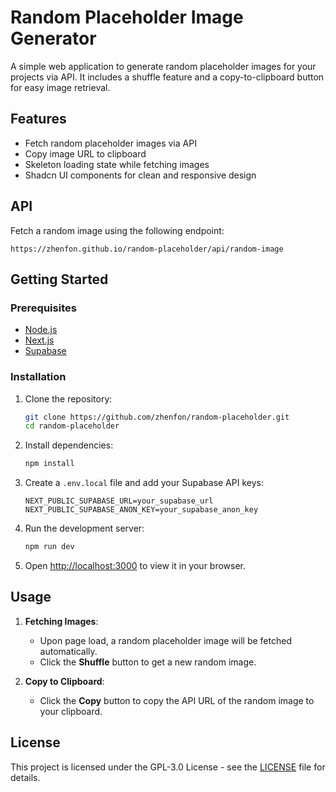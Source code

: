 
# Random Placeholder Image Generator

A simple web application to generate random placeholder images for your projects via API. It includes a shuffle feature and a copy-to-clipboard button for easy image retrieval.

## Features
- Fetch random placeholder images via API
- Copy image URL to clipboard
- Skeleton loading state while fetching images
- Shadcn UI components for clean and responsive design

## API
Fetch a random image using the following endpoint:
```
https://zhenfon.github.io/random-placeholder/api/random-image
```

## Getting Started

### Prerequisites
- [Node.js](https://nodejs.org/)
- [Next.js](https://nextjs.org/)
- [Supabase](https://supabase.com/)

### Installation

1. Clone the repository:
   ```bash
   git clone https://github.com/zhenfon/random-placeholder.git
   cd random-placeholder
   ```

2. Install dependencies:
   ```bash
   npm install
   ```

3. Create a `.env.local` file and add your Supabase API keys:
   ```
   NEXT_PUBLIC_SUPABASE_URL=your_supabase_url
   NEXT_PUBLIC_SUPABASE_ANON_KEY=your_supabase_anon_key
   ```

4. Run the development server:
   ```bash
   npm run dev
   ```

5. Open [http://localhost:3000](http://localhost:3000) to view it in your browser.

## Usage

1. **Fetching Images**:
   - Upon page load, a random placeholder image will be fetched automatically.
   - Click the **Shuffle** button to get a new random image.

2. **Copy to Clipboard**:
   - Click the **Copy** button to copy the API URL of the random image to your clipboard.

## License
This project is licensed under the GPL-3.0 License - see the [LICENSE](./LICENSE) file for details.
